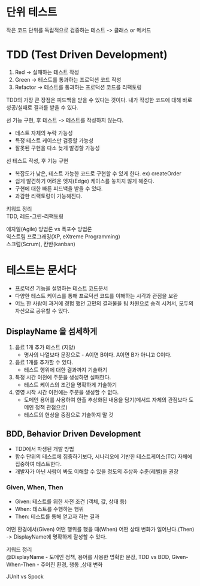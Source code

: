 # 단위 테스트

작은 코드 단위를 독립적으로 검증하는 테스트 -> 클래스 or 메서드


# TDD (Test Driven Development)

1. Red -> 실패하는 테스트 작성
2. Green -> 테스트를 통과하는 프로덕션 코드 작성
3. Refactor -> 테스트를 통과하는 프로덕션 코드를 리팩토링

TDD의 가장 큰 장점은 피드백을 받을 수 있다는 것이다.
내가 작성한 코드에 대해 바로 성공/실패로 결과를 받을 수 있다.

선 기능 구현, 후 테스트 -> 테스트를 작성하지 않는다.
- 테스트 자체의 누락 가능성
- 특정 테스트 케이스만 검증할 가능성
- 잘못된 구현을 다소 늦게 발경할 가능성

선 테스트 작성, 후 기능 구현
- 복잡도가 낮은, 테스트 가능한 코드로 구현할 수 있게 한다. ex) createOrder
- 쉽게 발견하기 어려운 엣지(Edge) 케이스를 놓치지 않게 해준다.
- 구현에 대한 빠른 피드백을 받을 수 있다.
- 과감한 리랙토링이 가능해진다.

키워드 정리  
TDD, 레드-그린-리팩토링

애자일(Agile) 방법론 vs 폭포수 방법론  
익스트림 프로그래밍(XP, eXtreme Programming)  
스크럼(Scrum), 칸반(kanban)  


# 테스트는 문서다
- 프로덕션 기능을 설명하는 테스트 코드문서
- 다양한 테스트 케이스를 통해 프로덕션 코드를 이해하는 시각과 관점을 보완
- 어느 한 사람이 과거에 경험 했던 고민의 결과물을 팀 차원으로 승격 시켜서, 모두의 자산으로 공유할 수 있다.

## DisplayName 을 섬세하게

1. 음료 1개 추가 테스트 (지양)
   - 명사의 나열보다 문장으로 - A이면 B이다. A이면 B가 아니고 C이다.
2. 음료 1개를 추가할 수 있다.
   - 테스트 행위에 대한 결과까지 기술하기
3. 특정 시간 이전에 주문을 생성하면 실패한다.
   - 테스트 케이스의 조건을 명확하게 기술하기
4. 영영 시작 시간 이전에는 주문을 생성할 수 없다.
    - 도메인 용어를 사용하여 한츨 추상화된 내용을 담기(메서드 자체의 관점보다 도메인 정책 관점으로)
    - 테스트의 현상을 중점으로 기술하지 말 것

## BDD, Behavior Driven Development
- TDD에서 파생된 개발 방법
- 함수 단위의 테스트에 집중하기보다, 시나리오에 기반한 테스트케이스(TC) 자체에 집중하여 테스트한다.
- 개발자가 아닌 사람이 봐도 이해할 수 있을 정도의 추상화 수준(레벨)을 권장

### Given, When, Then
- Given: 테스트를 위한 사전 조건 (객체, 값, 상태 등)
- When: 테스트를 수행하는 행위
- Then: 테스트를 통해 얻고자 하는 결과

어떤 환경에서(Given)
어떤 행위를 했을 때(When)
어떤 상태 변화가 일어난다.(Then)
-> DisplayName에 명확하게 잘성할 수 있다.

키워드 정리  
@DisplayName - 도메인 정책, 용어를 사용한 명확한 문장, TDD vs BDD, Given-When-Then - 주어진 환경, 행동 ,상태 변화

JUnit vs Spock

















